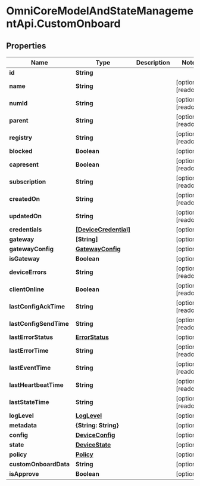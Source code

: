 # OmniCoreModelAndStateManagementApi.CustomOnboard

## Properties

Name | Type | Description | Notes
------------ | ------------- | ------------- | -------------
**id** | **String** |  | 
**name** | **String** |  | [optional] [readonly] 
**numId** | **String** |  | [optional] [readonly] 
**parent** | **String** |  | [optional] [readonly] 
**registry** | **String** |  | [optional] [readonly] 
**blocked** | **Boolean** |  | [optional] 
**capresent** | **Boolean** |  | [optional] [readonly] 
**subscription** | **String** |  | [optional] [readonly] 
**createdOn** | **String** |  | [optional] [readonly] 
**updatedOn** | **String** |  | [optional] [readonly] 
**credentials** | [**[DeviceCredential]**](DeviceCredential.md) |  | [optional] 
**gateway** | **[String]** |  | [optional] 
**gatewayConfig** | [**GatewayConfig**](GatewayConfig.md) |  | [optional] 
**isGateway** | **Boolean** |  | [optional] 
**deviceErrors** | **String** |  | [optional] [readonly] 
**clientOnline** | **Boolean** |  | [optional] [readonly] 
**lastConfigAckTime** | **String** |  | [optional] [readonly] 
**lastConfigSendTime** | **String** |  | [optional] [readonly] 
**lastErrorStatus** | [**ErrorStatus**](ErrorStatus.md) |  | [optional] 
**lastErrorTime** | **String** |  | [optional] [readonly] 
**lastEventTime** | **String** |  | [optional] [readonly] 
**lastHeartbeatTime** | **String** |  | [optional] [readonly] 
**lastStateTime** | **String** |  | [optional] [readonly] 
**logLevel** | [**LogLevel**](LogLevel.md) |  | [optional] 
**metadata** | **{String: String}** |  | [optional] 
**config** | [**DeviceConfig**](DeviceConfig.md) |  | [optional] 
**state** | [**DeviceState**](DeviceState.md) |  | [optional] 
**policy** | [**Policy**](Policy.md) |  | [optional] 
**customOnboardData** | **String** |  | [optional] 
**isApprove** | **Boolean** |  | [optional] 


